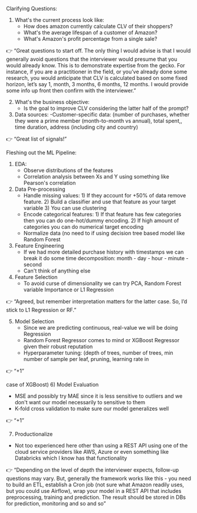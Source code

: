 Clarifying Questions:
1. What's the current process look like:
    -  How does amazon currently calculate CLV of their shoppers?
    -  What's the average lifespan of a customer of Amazon?
    -  What's Amazon's profit percentage from a single sale?

👉 “Great questions to start off. The only thing I would advise is that I would generally avoid questions that the interviewer would presume that you would already know. This is to demonstrate expertise from the gecko. For instance, if you are a practitioner in the field, or you’ve already done some research, you would anticipate that CLV is calculated based on some fixed horizon, let’s say 1, month, 3 months, 6 months, 12 months. I would provide some info up front then confirm with the interviewer.”

2. What's the business objective:
    -  Is the goal to improve CLV considering the latter half of the prompt?
3. Data sources:
    -Customer-specific data: (number of purchases, whether they were a prime member (month-to-month vs annual), total spent,, time duration, address (including city and country)

👉 “Great list of signals!”

Fleshing out the ML Pipeline:
1) EDA: 
   - Observe distributions of the features
   - Correlation analysis between Xs and Y using something like Pearson's correlation 
2) Data Pre-processing
   - Handle missing values: 1) If they account for +50% of data remove feature. 2) Build a classifier and use that feature as your target variable 3) You can use clustering
   - Encode categorical features: 1) If that feature has few categories then you can do one-hot/dummy encoding. 2) If high amount of categories you can do numerical target encoding
   - Normalize data (no need to if using decision tree based model like Random Forest
3) Feature Engineering
   - If we had more detailed purchase history with timestamps we can break it do some time decomposition: month - day - hour - minute - second
   - Can't think of anything else
4) Feature Selection
   - To avoid curse of dimensionality we can try PCA, Random Forest variable Importance or L1 Regression

👉 “Agreed, but remember interpretation matters for the latter case. So, I’d stick to L1 Regression or RF.”

5) Model Selection
   - Since we are predicting continuous, real-value we will be doing Regression
   - Random Forest Regressor comes to mind or XGBoost Regressor given their robust reputation
   - Hyperparameter tuning: (depth of trees, number of trees, min number of sample per leaf, pruning, learning rate in 

👉 “+1”

case of XGBoost)
6) Model Evaluation
   - MSE and possibly try MAE since it is less sensitive to outliers and we don't want our model necessarily to sensitive to them
   - K-fold cross validation to make sure our model generalizes well

👉 “+1”

7) Productionalize
  - Not too experienced here other than using a REST API using one of the cloud service providers like AWS, Azure or even something like Databricks which I know has that functionality

👉 “Depending on the level of depth the interviewer expects, follow-up questions may vary. But, generally the framework works like this - you need to build an ETL, establish a Cron job (not sure what Amazon readily uses, but you could use Airflow), wrap your model in a REST API that includes preprocessing, training and prediction. The result should be stored in DBs for prediction, monitoring and so and so”

